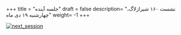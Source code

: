 
+++
title = "جلسه آینده"
draft = false
description= "نشست ۱۶۰ شیرازلاگ، چهارشنبه ۱۹ دی ماه"
weight= -1
+++

[![next_session](../../img/posters/next_session.jpg)](../../img/posters/next_session.jpg)
